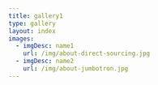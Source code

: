 ```yaml
---
title: gallery1
type: gallery
layout: index
images:
  - imgDesc: name1
    url: /img/about-direct-sourcing.jpg
  - imgDesc: name2
    url: /img/about-jumbotron.jpg
---
```

